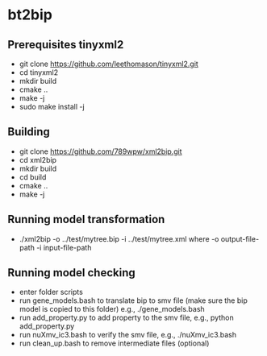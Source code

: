 # bt2bip

## Prerequisites tinyxml2
- git clone https://github.com/leethomason/tinyxml2.git
- cd tinyxml2
- mkdir build
- cmake ..
- make -j
- sudo make install -j

## Building
- git clone https://github.com/789wpw/xml2bip.git
- cd xml2bip
- mkdir build 
- cd build
- cmake ..
- make -j

## Running model transformation
- ./xml2bip -o ../test/mytree.bip -i ../test/mytree.xml
 where -o output-file-path  -i input-file-path


## Running model checking
- enter folder scripts
- run gene_models.bash to translate bip to smv file (make sure the bip model is copied to this folder)
  e.g., ./gene_models.bash
- run add_property.py to add property to the smv file,
  e.g., python add_property.py
- run nuXmv_ic3.bash to verify the smv file,
  e.g., ./nuXmv_ic3.bash
- run clean_up.bash to remove intermediate files (optional)
